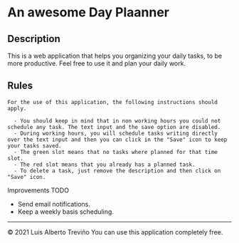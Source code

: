 # An awesome Day Plaanner

## Description

This is a web application that helps you organizing your daily tasks, to be more productive.
Feel free to use it and plan your daily work.


## Rules

```
For the use of this application, the following instructions should apply.

  - You should keep in mind that in non working hours you could not schedule any task. The text input and the save option are disabled.
  - During working hours, you will schedule tasks writing directly over the text input and then you can click in the "Save" icon to keep your tasks saved.
  - The green slot means that no tasks where planned for that time slot.
  - The red slot means that you already has a planned task.
  - To delete a task, just remove the description and then click on "Save" icon.

```

Improvements TODO

- Send email notifications.
- Keep a weekly basis scheduling.

- - -
© 2021 Luis Alberto Treviño
You can use this application completely free.
